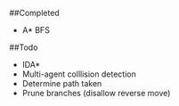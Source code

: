 ##Completed
* A* BFS

##Todo
* IDA*
* Multi-agent colllision detection
* Determine path taken
* Prune branches (disallow reverse move)
